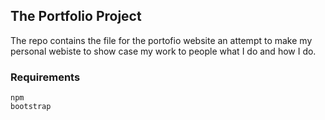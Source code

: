 ## The Portfolio Project 

The repo contains the file for the portofio website an attempt to make my personal webiste to show case my work to people what I do and how I do.

### Requirements 

```
npm
bootstrap
```

